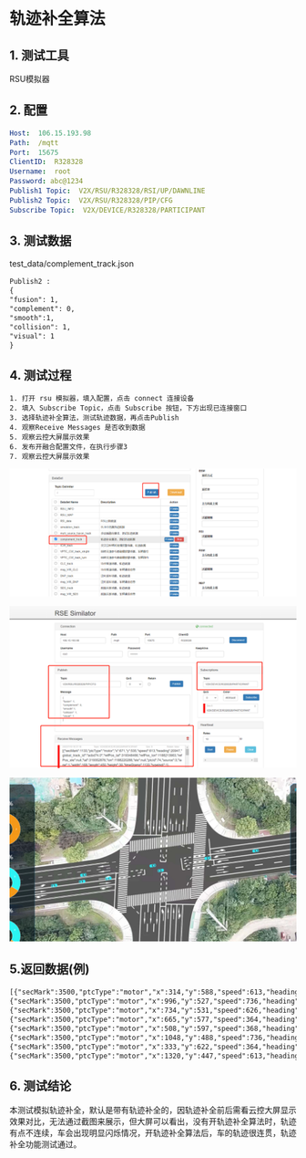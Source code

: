 # 轨迹补全算法

## 1. 测试工具

RSU模拟器

## 2. 配置

```yaml
Host:  106.15.193.98
Path:  /mqtt
Port:  15675
ClientID:  R328328
Username:  root
Password: abc@1234
Publish1 Topic:  V2X/RSU/R328328/RSI/UP/DAWNLINE
Publish2 Topic:	 V2X/RSU/R328328/PIP/CFG
Subscribe Topic:  V2X/DEVICE/R328328/PARTICIPANT
```

## 3. 测试数据

test_data/complement_track.json

```
Publish2 :
{
"fusion": 1,
"complement": 0,
"smooth":1,
"collision": 1,
"visual": 1
}
```

## 4. 测试过程

    1. 打开 rsu 模拟器，填入配置，点击 connect 连接设备
    2. 填入 Subscribe Topic，点击 Subscribe 按钮，下方出现已连接窗口
    3. 选择轨迹补全算法，测试轨迹数据，再点击Publish
    4. 观察Receive Messages 是否收到数据
    5. 观察云控大屏展示效果
    6. 发布开融合配置文件，在执行步骤3
    7. 观察云控大屏展示效果

![](image/complement_track1.png)

![](image/complement_track2.png)

![](image/complement_track3.png)

## 5.返回数据(例)

```
[{"secMark":3500,"ptcType":"motor","x":314,"y":588,"speed":613,"heading":20964,"global_track_id":"acbd74.0","refPos_lat":319348466,"refPos_lon":1188213963,"refPos_ele":null,"lat":319353260,"lon":1188216883,"ele":null,"ptcId":74,"source":7,"lane":1,"width":168,"length":450,"height":30,"timeStamp":3500,"typeIndi":1},{"secMark":3500,"ptcType":"motor","x":996,"y":527,"speed":736,"heading":6540,"global_track_id":"acbd86.0","refPos_lat":319348466,"refPos_lon":1188213963,"refPos_ele":null,"lat":319352833,"lon":1188223381,"ele":null,"ptcId":86,"source":7,"lane":2,"width":138,"length":390,"height":30,"timeStamp":3500,"typeIndi":1},{"secMark":3500,"ptcType":"motor","x":734,"y":531,"speed":626,"heading":20933,"global_track_id":"acbd88.0","refPos_lat":319348466,"refPos_lon":1188213963,"refPos_ele":null,"lat":319352838,"lon":1188220897,"ele":null,"ptcId":88,"source":7,"lane":1,"width":174,"length":408,"height":30,"timeStamp":3500,"typeIndi":1},{"secMark":3500,"ptcType":"motor","x":665,"y":577,"speed":364,"heading":6522,"global_track_id":"acbd92.0","refPos_lat":319348466,"refPos_lon":1188213963,"refPos_ele":null,"lat":319353202,"lon":1188220233,"ele":null,"ptcId":92,"source":7,"lane":2,"width":168,"length":384,"height":30,"timeStamp":3500,"typeIndi":1},{"secMark":3500,"ptcType":"motor","x":508,"y":597,"speed":368,"heading":6551,"global_track_id":"acbd93.0","refPos_lat":319348466,"refPos_lon":1188213963,"refPos_ele":null,"lat":319353351,"lon":1188218740,"ele":null,"ptcId":93,"source":7,"lane":2,"width":156,"length":432,"height":30,"timeStamp":3500,"typeIndi":1},{"secMark":3500,"ptcType":"motor","x":1048,"y":488,"speed":736,"heading":20946,"global_track_id":"acbd96.0","refPos_lat":319348466,"refPos_lon":1188213963,"refPos_ele":null,"lat":319352517,"lon":1188223890,"ele":null,"ptcId":96,"source":7,"lane":1,"width":174,"length":455,"height":30,"timeStamp":3500,"typeIndi":1},{"secMark":3500,"ptcType":"motor","x":333,"y":622,"speed":364,"heading":6551,"global_track_id":"acbd101.0","refPos_lat":319348466,"refPos_lon":1188213963,"refPos_ele":null,"lat":319353533,"lon":1188217085,"ele":null,"ptcId":101,"source":7,"lane":2,"width":150,"length":420,"height":30,"timeStamp":3500,"typeIndi":1},{"secMark":3500,"ptcType":"motor","x":1320,"y":447,"speed":613,"heading":20931,"global_track_id":"acbd104.0","refPos_lat":319348466,"refPos_lon":1188213963,"refPos_ele":null,"lat":319352211,"lon":1188226472,"ele":null,"ptcId":104,"source":7,"lane":1,"width":174,"length":413,"height":30,"timeStamp":3500,"typeIndi":1}]
```

## 6. 测试结论

本测试模拟轨迹补全，默认是带有轨迹补全的，因轨迹补全前后需看云控大屏显示效果对比，无法通过截图来展示，但大屏可以看出，没有开轨迹补全算法时，轨迹有点不连续，车会出现明显闪烁情况，开轨迹补全算法后，车的轨迹很连贯，轨迹补全功能测试通过。
